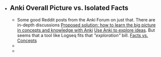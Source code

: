 - ## Anki Overall Picture vs. Isolated Facts
	- Some good Reddit posts from the Anki Forum on just that. There are in-depth discussions
	  [Proposed solution: how to learn the big picture in concepts and knowledge with Anki](https://www.reddit.com/r/Anki/comments/70numl/proposed_solution_how_to_learn_the_big_picture_in/)
	  [Use Anki to explore ideas](https://www.reddit.com/r/Anki/comments/a20zq6/looking_for_some_ways_to_use_anki_to_explore/). But seems that a tool like Logseq fits that _"exploration"_ bill.
	  [Facts vs. Concepts](https://www.reddit.com/r/Anki/comments/ge8ufv/facts_vs_concepts/)
	-
	-